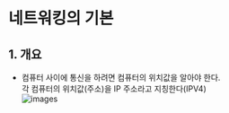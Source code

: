 # 네트워킹의 기본

## 1. 개요
* 컴퓨터 사이에 통신을 하려면 컴퓨터의 위치값을 알아야 한다. <br> 각 컴퓨터의 위치값(주소)을 IP 주소라고 지칭한다(IPV4)<br>
![images](https://user-images.githubusercontent.com/80312713/150665603-e9cc1216-be0d-43f1-9819-a59e5e8b3b7c.png)
